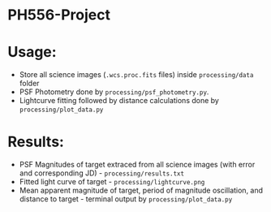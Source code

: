 # PH556-Project
# Usage:
* Store all science images (`.wcs.proc.fits` files) inside `processing/data` folder
* PSF Photometry done by `processing/psf_photometry.py`.
* Lightcurve fitting followed by distance calculations done by `processing/plot_data.py`
# Results:
* PSF Magnitudes of target extraced from all science images (with error and corresponding JD) - `processing/results.txt`
* Fitted light curve of target - `processing/lightcurve.png`
* Mean apparent magnitude of target, period of magnitude oscillation, and distance to target - terminal output by `processing/plot_data.py`
